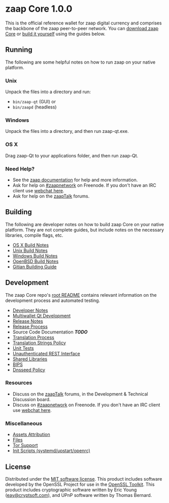 

zaap Core 1.0.0
=====================

This is the official reference wallet for zaap digital currency and comprises the backbone of the zaap peer-to-peer network. You can [download zaap Core](https://www.zaap.org/downloads/) or [build it yourself](#building) using the guides below.

Running
---------------------
The following are some helpful notes on how to run zaap on your native platform.

### Unix

Unpack the files into a directory and run:

- `bin/zaap-qt` (GUI) or
- `bin/zaapd` (headless)

### Windows

Unpack the files into a directory, and then run zaap-qt.exe.

### OS X

Drag zaap-Qt to your applications folder, and then run zaap-Qt.

### Need Help?

* See the [zaap documentation](https://zaapnetwork.atlassian.net/wiki/display/DOC)
for help and more information.
* Ask for help on [#zaapnetwork](http://webchat.freenode.net?channels=zaapnetwork) on Freenode. If you don't have an IRC client use [webchat here](http://webchat.freenode.net?channels=zaapnetwork).
* Ask for help on the [zaapTalk](https://zaaptalk.org/) forums.

Building
---------------------
The following are developer notes on how to build zaap Core on your native platform. They are not complete guides, but include notes on the necessary libraries, compile flags, etc.

- [OS X Build Notes](build-osx.md)
- [Unix Build Notes](build-unix.md)
- [Windows Build Notes](build-windows.md)
- [OpenBSD Build Notes](build-openbsd.md)
- [Gitian Building Guide](gitian-building.md)

Development
---------------------
The zaap Core repo's [root README](/README.md) contains relevant information on the development process and automated testing.

- [Developer Notes](developer-notes.md)
- [Multiwallet Qt Development](multiwallet-qt.md)
- [Release Notes](release-notes.md)
- [Release Process](release-process.md)
- Source Code Documentation ***TODO***
- [Translation Process](translation_process.md)
- [Translation Strings Policy](translation_strings_policy.md)
- [Unit Tests](unit-tests.md)
- [Unauthenticated REST Interface](REST-interface.md)
- [Shared Libraries](shared-libraries.md)
- [BIPS](bips.md)
- [Dnsseed Policy](dnsseed-policy.md)

### Resources
* Discuss on the [zaapTalk](https://zaaptalk.org/) forums, in the Development & Technical Discussion board.
* Discuss on [#zaapnetwork](http://webchat.freenode.net/?channels=zaapnetwork) on Freenode. If you don't have an IRC client use [webchat here](http://webchat.freenode.net/?channels=zaapnetwork).

### Miscellaneous
- [Assets Attribution](assets-attribution.md)
- [Files](files.md)
- [Tor Support](tor.md)
- [Init Scripts (systemd/upstart/openrc)](init.md)

License
---------------------
Distributed under the [MIT software license](http://www.opensource.org/licenses/mit-license.php).
This product includes software developed by the OpenSSL Project for use in the [OpenSSL Toolkit](https://www.openssl.org/). This product includes
cryptographic software written by Eric Young ([eay@cryptsoft.com](mailto:eay@cryptsoft.com)), and UPnP software written by Thomas Bernard.
